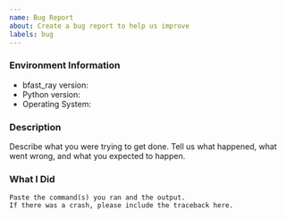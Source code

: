 ```yaml
---
name: Bug Report
about: Create a bug report to help us improve
labels: bug
---
```


<!-- Please search existing issues to avoid creating duplicates. -->

### Environment Information

-   bfast_ray version:
-   Python version:
-   Operating System:

### Description

Describe what you were trying to get done.
Tell us what happened, what went wrong, and what you expected to happen.

### What I Did

```
Paste the command(s) you ran and the output.
If there was a crash, please include the traceback here.
```
